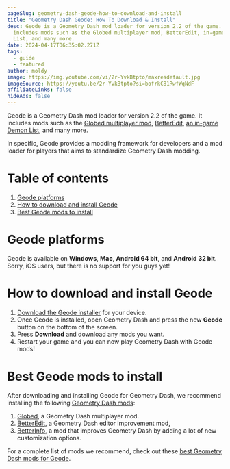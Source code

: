 ```yaml
---
pageSlug: geometry-dash-geode-how-to-download-and-install
title: "Geometry Dash Geode: How To Download & Install"
desc: Geode is a Geometry Dash mod loader for version 2.2 of the game. It
  includes mods such as the Globed multiplayer mod, BetterEdit, in-game Demon
  List, and many more.
date: 2024-04-17T06:35:02.271Z
tags:
  - guide
  - featured
author: moldy
image: https://img.youtube.com/vi/2r-YvkBtpto/maxresdefault.jpg
imageSource: https://youtu.be/2r-YvkBtpto?si=bofrkC81RwfWqNdF
affiliateLinks: false
hideAds: false
---
```

Geode is a Geometry Dash mod loader for version 2.2 of the game. It includes mods such as the [Globed multiplayer mod](/posts/geometry-dash-multiplayer-how-to-download-and-install/), [BetterEdit](/posts/5-must-have-geometry-dash-mods-that-you-need-right-now/#better-info), [an in-game Demon List](/categories/demonlist/), and many more.

In specific, Geode provides a modding framework for developers and a mod loader for players that aims to standardize Geometry Dash modding.

# Table of contents

1. [Geode platforms](#geode-platforms)
2. [How to download and install Geode](#how-to-download-and-install-geode)
3. [Best Geode mods to install](#best-geode-mods-to-install)

# Geode platforms

Geode is available on **Windows**, **Mac**, **Android 64 bit**, and **Android 32 bit**. Sorry, iOS users, but there is no support for you guys yet!

# How to download and install Geode

1. [Download the Geode installer](https://geode-sdk.org/install/) for your device.
2. Once Geode is installed, open Geometry Dash and press the new **Geode** button on the bottom of the screen.
3. Press **Download** and download any mods you want.
4. Restart your game and you can now play Geometry Dash with Geode mods!

# Best Geode mods to install

After downloading and installing Geode for Geometry Dash, we recommend installing the following [Geometry Dash mods](/posts/5-must-have-geometry-dash-mods-that-you-need-right-now/):

1. [Globed](/posts/geometry-dash-multiplayer-how-to-download-and-install/), a Geometry Dash multiplayer mod.
2. [BetterEdit](/posts/5-must-have-geometry-dash-mods-that-you-need-right-now/#better-edit), a Geometry Dash editor improvement mod,
3. [BetterInfo](/posts/5-must-have-geometry-dash-mods-that-you-need-right-now/#better-info), a mod that improves Geometry Dash by adding a lot of new customization options.

For a complete list of mods we recommend, check out these [best Geometry Dash mods for Geode](https://youtu.be/kj9xBTkEnsk?si=sP1q_poA5BTzqUel).